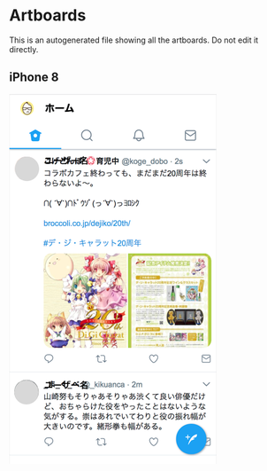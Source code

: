 # Artboards

This is an autogenerated file showing all the artboards. Do not edit it directly.

## iPhone 8

![iPhone 8](./.exportedArtboards/twitter/iPhone%208.png)


